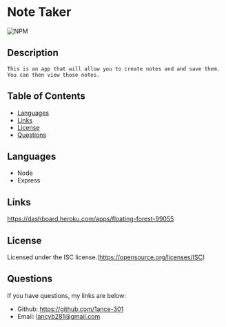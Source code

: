 # Note Taker

  ![NPM](https://img.shields.io/npm/l/glob?style=flat-square)

  ## Description
    This is an app that will allow you to create notes and and save them. You can then view those notes.

## Table of Contents
* [Languages](#langauages)
* [Links](#links)
* [License](#license)
* [Questions](#questions)

## Languages
- Node
- Express

## Links
  https://dashboard.heroku.com/apps/floating-forest-99055

## License
  Licensed under the ISC license.(https://opensource.org/licenses/ISC)

## Questions
  If you have questions, my links are below:
  - Github: https://github.com/1ance-301
  - Email: lancyb281@gmail.com